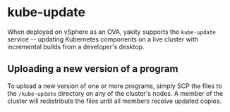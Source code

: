 # kube-update
When deployed on vSphere as an OVA, yakity supports the `kube-update` service --
updating Kubernetes components on a live cluster with incremental builds from a
developer's desktop.

## Uploading a new version of a program
To upload a new version of one or more programs, simply SCP the files to the
`/kube-update` directory on any of the cluster's nodes. A member of the cluster
will redistribute the files until all members receive updated copies.
